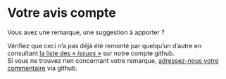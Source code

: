 # Votre avis compte   
<script>$(document).ready(function () {
    setBreadcrumb([{"label":"Contact"}]);
});</script>

Vous avez une remarque, une suggestion à apporter&nbsp;?

Vérifiez que ceci n’a pas déjà été remonté par quelqu’un d’autre en consultant [la liste des «&nbsp;<i lang="en">issues</i>&nbsp;»](https://github.com/Orange-OpenSource/a11y-guidelines/issues) sur notre compte github.  
Si vous ne trouvez rien concernant votre remarque, [adressez-nous votre commentaire](https://github.com/Orange-OpenSource/a11y-guidelines/issues/new) via github.

&nbsp;
<!--  This file is part of a11y-guidelines | Our vision of mobile & web accessibility guidelines and best practices, with valid/invalid examples.
 Copyright (C) 2016  Orange SA
 See the Creative Commons Legal Code Attribution-ShareAlike 3.0 Unported License for more details (LICENSE file). -->